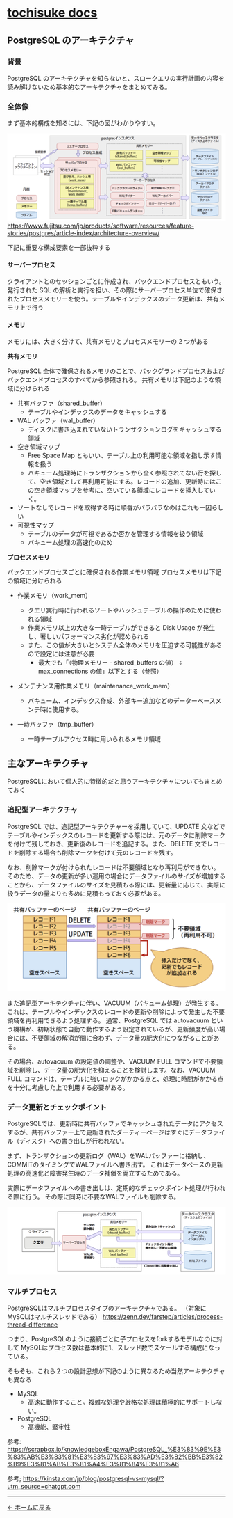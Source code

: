 # [tochisuke docs](https://tochisuke221.github.io/)

## PostgreSQL のアーキテクチャ

### 背景

PostgreSQL のアーキテクチャを知らないと、スロークエリの実行計画の内容を読み解けないため基本的なアーキテクチャをまとめてみる。

### 全体像

まず基本的構成を知るには、下記の図がわかりやすい。

![PostgreSQLアーキテクチャ](./postgre.png)
https://www.fujitsu.com/jp/products/software/resources/feature-stories/postgres/article-index/architecture-overview/

下記に重要な構成要素を一部抜粋する

#### サーバープロセス

クライアントとのセッションごとに作成され、バックエンドプロセスともいう。
発行された SQL の解析と実行を担い、その際にサーバープロセス単位で確保されたプロセスメモリーを使う。テーブルやインデックスのデータ更新は、共有メモリ上で行う

#### メモリ

メモリには、大きく分けて、共有メモリとプロセスメモリーの 2 つがある

**共有メモリ**

PostgreSQL 全体で確保されるメモリのことで、バックグランドプロセスおよびバックエンドプロセスのすべてから参照される。
共有メモリは下記のような領域に分けられる

- 共有バッファ（shared_buffer）
  - テーブルやインデックスのデータをキャッシュする
- WAL バッファ（wal_buffer）
  - ディスクに書き込まれていないトランザクションログをキャッシュする領域
- 空き領域マップ
  - Free Space Map ともいい、テーブル上の利用可能な領域を指し示す情報を扱う
  - バキューム処理時にトランザクションから全く参照されてない行を探して、空き領域として再利用可能にする。レコードの追加、更新時にはこの空き領域マップを参考に、空いている領域にレコードを挿入していく。
- ソートなしでレコードを取得する時に順番がバラバラなのはこれも一因らしい
- 可視性マップ
  - テーブルのデータが可視であるか否かを管理する情報を扱う領域
  - バキューム処理の高速化のため

**プロセスメモリ**

バックエンドプロセスごとに確保される作業メモリ領域
プロセスメモリは下記の領域に分けられる

- 作業メモリ（work_mem）

  - クエリ実行時に行われるソートやハッシュテーブルの操作のために使われる領域
  - 作業メモリ以上の大きな一時テーブルができると Disk Usage が発生し、著しいパフォーマンス劣化が認められる
  - また、この値が大きいとシステム全体のメモリを圧迫する可能性があるので設定には注意が必要
    - 最大でも「（物理メモリー - shared_buffers の値） ÷ max_connections の値」以下とする（[参照](https://www.fujitsu.com/jp/products/software/resources/feature-stories/postgres/article-index/database-tuning/)）

- メンテナンス用作業メモリ（maintenance_work_mem）
  - バキューム、インデックス作成、外部キー追加などのデーターベースメンテ時に使用する。
- 一時バッファ（tmp_buffer）
  - 一時テーブルアクセス時に用いられるメモリ領域

## 主なアーキテクチャ

PostgreSQLにおいて個人的に特徴的だと思うアーキテクチャについてもまとめておく

### 追記型アーキテクチャ

PostgreSQL では、追記型アーキテクチャーを採用していて、UPDATE 文などでテーブルやインデックスのレコードを更新する際には、元のデータに削除マークを付けて残しておき、更新後のレコードを追記する。また、DELETE 文でレコードを削除する場合も削除マークを付けて元のレコードを残す。

なお、削除マークが付けられたレコードは不要領域となり再利用ができない。
そのため、データの更新が多い運用の場合にデータファイルのサイズが増加することから、データファイルのサイズを見積もる際には、更新量に応じて、実際に扱うデータの量よりも多めに見積もっておく必要がある。

![追記型アーキテクチャ](./postgre-update.png)

また追記型アーキテクチャに伴い、VACUUM（バキューム処理）が発生する。
これは、テーブルやインデックスのレコードの更新や削除によって発生した不要領域を再利用できるよう処理する。
通常、PostgreSQL では autovacuum という機構が、初期状態で自動で動作するよう設定されているが、更新頻度が高い場合には、不要領域の解消が間に合わず、データ量の肥大化につながることがある。

その場合、autovacuum の設定値の調整や、VACUUM FULL コマンドで不要領域を削除し、データ量の肥大化を抑えることを検討します。なお、VACUUM FULL コマンドは、テーブルに強いロックがかかる点と、処理に時間がかかる点を十分に考慮した上で利用する必要がある。

### データ更新とチェックポイント
PostgreSQLでは、更新時に共有バッファでキャッシュされたデータにアクセスするが、共有バッファー上で更新されたダーティーページはすぐにデータファイル（ディスク）への書き出しが行われない。

まず、トランザクションの更新ログ（WAL）をWALバッファーに格納し、COMMITのタイミングでWALファイルへ書き出す。
これはデータベースの更新処理の高速化と障害発生時のデータ補償を両立するためである。

実際にデータファイルへの書き出しは、定期的なチェックポイント処理が行われる際に行う。
その際に同時に不要なWALファイルも削除する。

![チェックポイント](./checkpoint.png)

### マルチプロセス
PostgreSQLはマルチプロセスタイプのアーキテクチャである。
（対象にMySQLはマルチスレッドである）
https://zenn.dev/farstep/articles/process-thread-difference

つまり、PostgreSQLのように接続ごとに子プロセスをforkするモデルなのに対して
MySQLはプロセス数は基本的に1、スレッド数でスケールする構成になっている。

そもそも、これら２つの設計思想が下記のように異なるため当然アーキテクチャも異なる

- MySQL
  - 高速に動作すること。複雑な処理や厳格な処理は積極的にサポートしない。
- PostgreSQL
  - 高機能、堅牢性

参考: https://scrapbox.io/knowledgeboxEngawa/PostgreSQL_%E3%83%9E%E3%83%AB%E3%83%81%E3%83%97%E3%83%AD%E3%82%BB%E3%82%B9%E3%81%AB%E3%81%A4%E3%81%84%E3%81%A6

参考; https://kinsta.com/jp/blog/postgresql-vs-mysql/?utm_source=chatgpt.com

---

[← ホームに戻る](../../)

